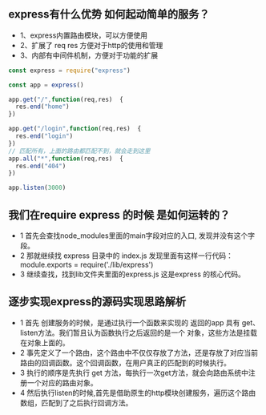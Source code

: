 ## express有什么优势 如何起动简单的服务？
- 1、express内置路由模块，可以方便使用
- 2、扩展了 req res 方便对于http的使用和管理
- 3、内部有中间件机制，方便对于功能的扩展

```js
const express = require("express")

const app = express()

app.get("/",function(req,res)  {
  res.end("home")
})

app.get("/login",function(req,res)  {
  res.end("login")
})
// 匹配所有，上面的路由都匹配不到，就会走到这里
app.all("*",function(req,res)  {
  res.end("404")
})

app.listen(3000)
```

## 我们在require express 的时候 是如何运转的？
- 1 首先会查找node_modules里面的main字段对应的入口, 发现并没有这个字段。
- 2 那就继续找 express 目录中的 index.js 发现里面有这样一行代码：module.exports = require('./lib/express')
- 3 继续查找，找到lib文件夹里面的express.js 这是express 的核心代码。

## 逐步实现express的源码实现思路解析
- 1 首先 创建服务的时候，是通过执行一个函数来实现的 返回的app 具有 get、listen方法。我们暂且认为函数执行之后返回的是一个 对象，这些方法是挂载在对象上面的。
- 2 事先定义了一个路由，这个路由中不仅仅存放了方法，还是存放了对应当前路由的回调函数。这个回调函数，在用户真正的匹配到的时候执行。
- 3 执行的顺序是先执行 get 方法，每执行一次get方法，就会向路由系统中注册一个对应的路由对象。
- 4 然后执行listen的时候,首先是借助原生的http模块创建服务，遍历这个路由数组，匹配到了之后执行回调方法。